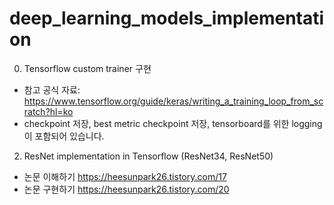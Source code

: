 # deep_learning_models_implementation

0. Tensorflow custom trainer 구현
  - 참고 공식 자료: https://www.tensorflow.org/guide/keras/writing_a_training_loop_from_scratch?hl=ko
  - checkpoint 저장, best metric checkpoint 저장, tensorboard를 위한 logging이 포함되어 있습니다.
2. ResNet implementation in Tensorflow (ResNet34, ResNet50)
  - 논문 이해하기 https://heesunpark26.tistory.com/17
  - 논문 구현하기 https://heesunpark26.tistory.com/20
